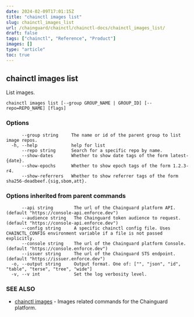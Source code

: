 ```yaml
---
date: 2024-02-09T17:01:15Z
title: "chainctl images list"
slug: chainctl_images_list
url: /chainguard/chainctl/chainctl-docs/chainctl_images_list/
draft: false
tags: ["chainctl", "Reference", "Product"]
images: []
type: "article"
toc: true
---
```

## chainctl images list

List images.

```
chainctl images list [--group GROUP_NAME | GROUP_ID] [--repo=REPO_NAME] [flags]
```

### Options

```
      --group string     The name or id of the parent group to list image repos.
  -h, --help             help for list
      --repo string      Search for a specific repo by name.
      --show-dates       Whether to show date tags of the form latest-{date}.
      --show-epochs      Whether to show epoch tags of the form 1.2.3-r4.
      --show-referrers   Whether to show referrer tags of the form sha256-deadbeef.{sig,sbom,att}.
```

### Options inherited from parent commands

```
      --api string        The url of the Chainguard platform API. (default "https://console-api.enforce.dev")
      --audience string   The Chainguard token audience to request. (default "https://console-api.enforce.dev")
      --config string     A specific chainctl config file. Uses CHAINCTL_CONFIG environment variable if a file is not passed explicitly.
      --console string    The url of the Chainguard platform Console. (default "https://console.enforce.dev")
      --issuer string     The url of the Chainguard STS endpoint. (default "https://issuer.enforce.dev")
  -o, --output string     Output format. One of: ["", "json", "id", "table", "terse", "tree", "wide"]
  -v, --v int             Set the log verbosity level.
```

### SEE ALSO

* [chainctl images](/chainguard/chainctl/chainctl-docs/chainctl_images/)	 - Images related commands for the Chainguard platform.

